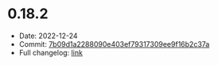 # 0.18.2
 - Date: 2022-12-24
 - Commit: [7b09d1a2288090e403ef79317309ee9f16b2c37a](https://github.com/OpenSpace/OpenSpace/commit/7b09d1a2288090e403ef79317309ee9f16b2c37a)
 - Full changelog: [link](https://github.com/OpenSpace/OpenSpace/releases/tag/releases%2Fv0.18.2)
